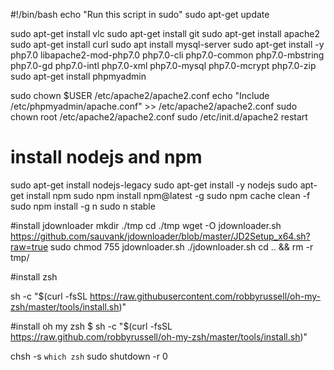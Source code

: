 #!/bin/bash
echo "Run this script in sudo"
sudo apt-get update

sudo apt-get install vlc
sudo apt-get install git
sudo apt-get install apache2
sudo apt-get install curl
sudo apt install mysql-server
sudo apt-get install -y php7.0 libapache2-mod-php7.0 php7.0-cli php7.0-common php7.0-mbstring php7.0-gd php7.0-intl php7.0-xml php7.0-mysql php7.0-mcrypt php7.0-zip
sudo apt-get install phpmyadmin

sudo chown $USER /etc/apache2/apache2.conf
echo "Include /etc/phpmyadmin/apache.conf" >> /etc/apache2/apache2.conf
sudo chown root /etc/apache2/apache2.conf
sudo /etc/init.d/apache2 restart


# install nodejs and npm
sudo apt-get install nodejs-legacy
sudo apt-get install -y nodejs
sudo apt-get install npm
sudo npm install npm@latest -g
sudo npm cache clean -f
sudo npm install -g n
sudo n stable

#install jdownloader
mkdir ./tmp
cd ./tmp
wget -O jdownloader.sh https://github.com/sauvank/jdownloader/blob/master/JD2Setup_x64.sh?raw=true
sudo chmod 755 jdownloader.sh
./jdownloader.sh
cd .. && rm -r tmp/


#install zsh

sh -c "$(curl -fsSL https://raw.githubusercontent.com/robbyrussell/oh-my-zsh/master/tools/install.sh)"

#install oh my zsh
$ sh -c "$(curl -fsSL https://raw.github.com/robbyrussell/oh-my-zsh/master/tools/install.sh)"

chsh -s `which zsh`
sudo shutdown -r 0


